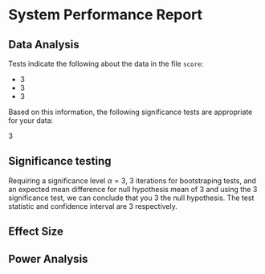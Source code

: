 

# System Performance Report

## Data Analysis

Tests indicate the following about the data in the file `score`:
  * 3
  * 3
  * 3


Based on this information, the following significance tests are appropriate for your data:

3

## Significance testing

Requiring a significance level $\alpha = 3$, 3 iterations for bootstraping tests, and an expected mean difference for null hypothesis mean of 3 and using the 3 significance test, we can conclude that you 3 the null hypothesis. The test statistic and confidence interval are 3 respectively.

## Effect Size

## Power Analysis



